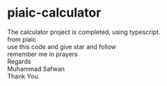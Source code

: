 # piaic-calculator
The calculator project is completed, using typescript.
<br> from piaic
<br> use this code and give star and follow <br> remember me in prayers <br> Regards <br> Muhammad Safwan <br> Thank You.
